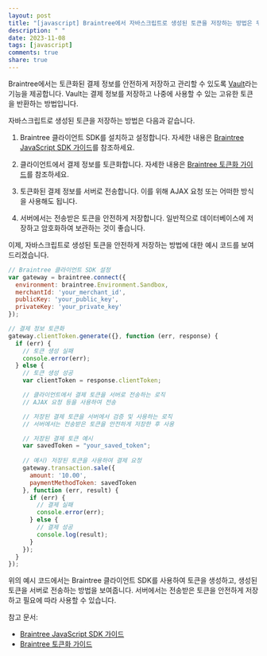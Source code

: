 ```yaml
---
layout: post
title: "[javascript] Braintree에서 자바스크립트로 생성된 토큰을 저장하는 방법은 무엇인가요?"
description: " "
date: 2023-11-08
tags: [javascript]
comments: true
share: true
---
```


Braintree에서는 토큰화된 결제 정보를 안전하게 저장하고 관리할 수 있도록 [Vault](https://developers.braintreepayments.com/guides/vault/overview)라는 기능을 제공합니다. Vault는 결제 정보를 저장하고 나중에 사용할 수 있는 고유한 토큰을 반환하는 방법입니다.

자바스크립트로 생성된 토큰을 저장하는 방법은 다음과 같습니다.

1. Braintree 클라이언트 SDK를 설치하고 설정합니다. 자세한 내용은 [Braintree JavaScript SDK 가이드](https://developers.braintreepayments.com/start/hello-client/javascript/v3)를 참조하세요.

2. 클라이언트에서 결제 정보를 토큰화합니다. 자세한 내용은 [Braintree 토큰화 가이드](https://developers.braintreepayments.com/reference/request/transaction/sale#tokenization-keys)를 참조하세요.

3. 토큰화된 결제 정보를 서버로 전송합니다. 이를 위해 AJAX 요청 또는 어떠한 방식을 사용해도 됩니다.

4. 서버에서는 전송받은 토큰을 안전하게 저장합니다. 일반적으로 데이터베이스에 저장하고 암호화하여 보관하는 것이 좋습니다.

이제, 자바스크립트로 생성된 토큰을 안전하게 저장하는 방법에 대한 예시 코드를 보여드리겠습니다.

```javascript
// Braintree 클라이언트 SDK 설정
var gateway = braintree.connect({
  environment: braintree.Environment.Sandbox,
  merchantId: 'your_merchant_id',
  publicKey: 'your_public_key',
  privateKey: 'your_private_key'
});

// 결제 정보 토큰화
gateway.clientToken.generate({}, function (err, response) {
  if (err) {
    // 토큰 생성 실패
    console.error(err);
  } else {
    // 토큰 생성 성공
    var clientToken = response.clientToken;

    // 클라이언트에서 결제 토큰을 서버로 전송하는 로직
    // AJAX 요청 등을 사용하여 전송

    // 저장된 결제 토큰을 서버에서 검증 및 사용하는 로직
    // 서버에서는 전송받은 토큰을 안전하게 저장한 후 사용

    // 저장된 결제 토큰 예시
    var savedToken = "your_saved_token";
    
    // 예시) 저장된 토큰을 사용하여 결제 요청
    gateway.transaction.sale({
      amount: '10.00',
      paymentMethodToken: savedToken
    }, function (err, result) {
      if (err) {
        // 결제 실패
        console.error(err);
      } else {
        // 결제 성공
        console.log(result);
      }
    });
  }
});
```

위의 예시 코드에서는 Braintree 클라이언트 SDK를 사용하여 토큰을 생성하고, 생성된 토큰을 서버로 전송하는 방법을 보여줍니다. 서버에서는 전송받은 토큰을 안전하게 저장하고 필요에 따라 사용할 수 있습니다.

참고 문서:
- [Braintree JavaScript SDK 가이드](https://developers.braintreepayments.com/start/hello-client/javascript/v3)
- [Braintree 토큰화 가이드](https://developers.braintreepayments.com/reference/request/transaction/sale#tokenization-keys)
